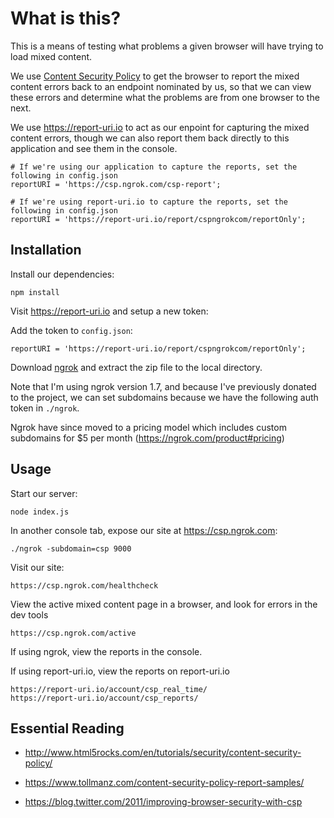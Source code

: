 # What is this?

This is a means of testing what problems a given browser will have trying to load
mixed content.

We use [Content Security Policy](http://www.html5rocks.com/en/tutorials/security/content-security-policy/)
to get the browser to report the mixed content errors back to an endpoint nominated by us,
so that we can view these errors and determine what the problems are from one browser to the next.

We use https://report-uri.io to act as our enpoint for capturing the mixed content errors,
though we can also report them back directly to this application and see them in the console.

    # If we're using our application to capture the reports, set the following in config.json
    reportURI = 'https://csp.ngrok.com/csp-report';

    # If we're using report-uri.io to capture the reports, set the following in config.json
    reportURI = 'https://report-uri.io/report/cspngrokcom/reportOnly';


## Installation

Install our dependencies:

    npm install

Visit https://report-uri.io and setup a new token:

Add the token to `config.json`:

    reportURI = 'https://report-uri.io/report/cspngrokcom/reportOnly';

Download [ngrok](https://ngrok.com/) and extract the zip file to the local directory.

Note that I'm using ngrok version 1.7, and because I've previously donated to the project,
we can set subdomains because we have the following auth token in `./ngrok`.

Ngrok have since moved to a pricing model which includes custom subdomains for $5 per month
(https://ngrok.com/product#pricing)


## Usage

Start our server:

    node index.js

In another console tab, expose our site at https://csp.ngrok.com:

    ./ngrok -subdomain=csp 9000

Visit our site:

    https://csp.ngrok.com/healthcheck

View the active mixed content page in a browser, and look for errors in the dev tools

    https://csp.ngrok.com/active

If using ngrok, view the reports in the console.

If using report-uri.io, view the reports on report-uri.io

    https://report-uri.io/account/csp_real_time/
    https://report-uri.io/account/csp_reports/

## Essential Reading

* http://www.html5rocks.com/en/tutorials/security/content-security-policy/

* https://www.tollmanz.com/content-security-policy-report-samples/

* https://blog.twitter.com/2011/improving-browser-security-with-csp
